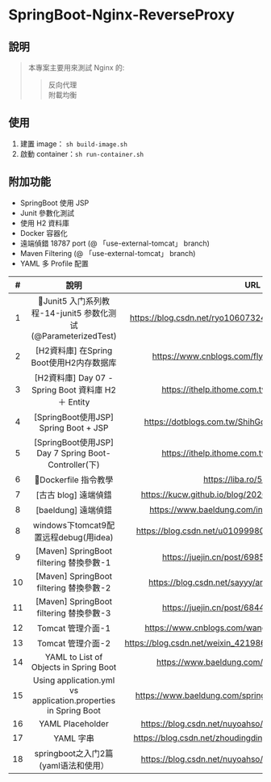 # SpringBoot-Nginx-ReverseProxy

## 說明
> 本專案主要用來測試 Nginx 的:
>>反向代理\
>>附載均衡

## 使用
1. 建置 image： ```sh build-image.sh```
2. 啟動 container：```sh run-container.sh```

## 附加功能
 - SpringBoot 使用 JSP
 - Junit 參數化測試
 - 使用 H2 資料庫
 - Docker 容器化
 - 遠端偵錯 18787 port (@ 「use-external-tomcat」 branch)
 - Maven Filtering (@ 「use-external-tomcat」 branch)
 - YAML 多 Profile 配置


| #  |                               說明                               |                               URL                               |
|:--:|:--------------------------------------------------------------:|:---------------------------------------------------------------:|
| 1  |      🚩Junit5 入门系列教程-14-junit5 参数化测试(@ParameterizedTest)       |  https://blog.csdn.net/ryo1060732496/article/details/80823696   |
| 2  |            [H2資料庫]            在Spring Boot使用H2内存数据库            |         https://www.cnblogs.com/flydean/p/12680291.html         |
| 3  |          [H2資料庫] Day 07 - Spring Boot 資料庫 H2 ＋ Entity          |         https://ithelp.ithome.com.tw/articles/10237915          |
| 4  |              [SpringBoot使用JSP] Spring Boot + JSP               |       https://dotblogs.com.tw/ShihGoGo/2022/06/23/153716        |
| 5  |       [SpringBoot使用JSP]  Day 7 Spring Boot-Controller(下)       |         https://ithelp.ithome.com.tw/articles/10194035          |
| 6  |                       🚩Dockerfile 指令教學                        |                    https://liba.ro/5z94d0bqe                    |
| 7  |                         [古古 blog] 遠端偵錯                         |    https://kucw.github.io/blog/2020/1/intellij-remote-debug/    |
| 8  |                        [baeldung] 遠端偵錯                         |       https://www.baeldung.com/intellij-remote-debugging        |
| 8  |                windows下tomcat9配置远程debug(用idea)                 |    https://blog.csdn.net/u010999809/article/details/96761048    |
| 9  |              [Maven] SpringBoot filtering 替換參數-1               |           https://juejin.cn/post/6985810164620197902            |
| 10 |              [Maven] SpringBoot filtering 替換參數-2               |      https://blog.csdn.net/sayyy/article/details/114889238      |
| 11 |              [Maven] SpringBoot filtering 替換參數-3               |           https://juejin.cn/post/6844904185557680142            |
| 12 |                         Tomcat 管理介面-1                          |       https://www.cnblogs.com/wangjiming/p/12492764.html        |
| 13 |                         Tomcat 管理介面-2                          | https://blog.csdn.net/weixin_42198656/article/details/121350952 |
| 14 |             YAML to List of Objects in Spring Boot             |         https://www.baeldung.com/spring-boot-yaml-list          |
| 15 | Using application.yml vs application.properties in Spring Boot |     https://www.baeldung.com/spring-boot-yaml-vs-properties     |
| 16 |                        YAML Placeholder                        |    https://blog.csdn.net/nuyoahso/article/details/115320410     |
| 17 |                            YAML 字串                             |  https://blog.csdn.net/zhoudingding/article/details/106251013   |
| 18 |                   springboot之入门2篇(yaml语法和使用）                   |    https://blog.csdn.net/nuyoahso/article/details/115320410     |